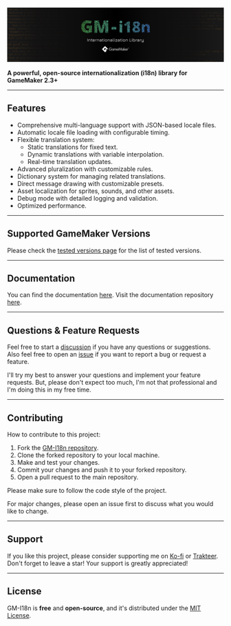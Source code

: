 ![Banner](img/Banner.webp)

**A powerful, open-source internationalization (i18n) library for GameMaker 2.3+**

---

## Features

- Comprehensive multi-language support with JSON-based locale files.
- Automatic locale file loading with configurable timing.
- Flexible translation system:
	- Static translations for fixed text.
	- Dynamic translations with variable interpolation.
	- Real-time translation updates.
- Advanced pluralization with customizable rules.
- Dictionary system for managing related translations.
- Direct message drawing with customizable presets.
- Asset localization for sprites, sounds, and other assets.
- Debug mode with detailed logging and validation.
- Optimized performance.

---

## Supported GameMaker Versions

Please check the [tested versions page](https://github.com/undervolta/GM-I18n/issues/2) for the list of tested versions.

---

## Documentation

You can find the documentation [here](https://gm-i18n.lefinitas.com/). Visit the documentation repository [here](https://github.com/undervolta/gm-i18n-docs).

---

## Questions & Feature Requests

Feel free to start a [discussion](https://github.com/undervolta/GM-I18n/discussions) if you have any questions or suggestions. Also feel free to open an [issue](https://github.com/undervolta/GM-I18n/issues) if you want to report a bug or request a feature. 

I'll try my best to answer your questions and implement your feature requests. But, please don't expect too much, I'm not that professional and I'm doing this in my free time.

---

## Contributing

How to contribute to this project:

1. Fork the [GM-I18n repository](https://github.com/undervolta/GM-I18n).
2. Clone the forked repository to your local machine.
3. Make and test your changes.
4. Commit your changes and push it to your forked repository.
5. Open a pull request to the main repository.

Please make sure to follow the code style of the project. 

For major changes, please open an issue first to discuss what you would like to change. 

---

## Support

If you like this project, please consider supporting me on [Ko-fi](https://ko-fi.com/undervolta) or [Trakteer](https://trakteer.id/undervolta). Don't forget to leave a star! Your support is greatly appreciated!

---

## License

GM-I18n is **free** and **open-source**, and it's distributed under the [MIT License](https://github.com/undervolta/GM-I18n/blob/main/LICENSE).
